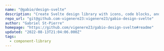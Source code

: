 ```yaml
---
name: "@gabio/design-svelte"
description: "Create Svelte design library with icons, code blocks, and markdown parsing."
repo_url: "git@github.com-vigenere23:vigenere23/gabio-design-svelte"
author: "Gabriel St-Pierre"
homepage: "https://github.com/vigenere23/gabio-design-svelte#readme"
updated: "2022-08-13T21:04:06.000Z"
tags: 
  - component-library
---
```

